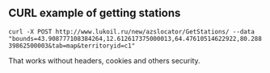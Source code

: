 ## CURL example of getting stations

`curl -X POST http://www.lukoil.ru/new/azslocator/GetStations/ --data "bounds=43.908777108384264,12.612617375000013,64.47610514622922,80.28839862500003&tab=map&territoryid=c1"`

That works without headers, cookies and others security.